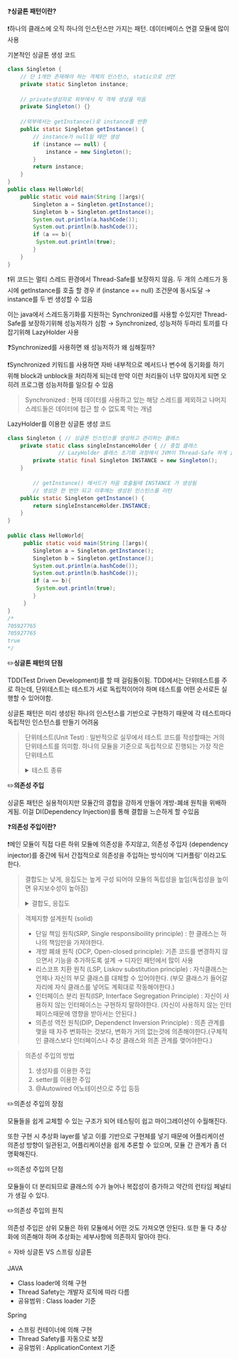 ❓**싱글톤 패턴이란?**

❗하나의 클래스에 오직 하나의 인스턴스만 가지는 패턴. 데이터베이스 연결 모듈에 많이 사용

기본적인 싱글톤 생성 코드

```java
class Singleton {
    // 단 1개만 존재해야 하는 객체의 인스턴스, static으로 선언
    private static Singleton instance;

    // private생성자로 외부에서 직 객체 생성을 막음
    private Singleton() {}

    //외부에서는 getInstance()로 instance를 반환
    public static Singleton getInstance() {
        // instance가 null일 때만 생성
        if (instance == null) {
            instance = new Singleton();
        }
        return instance;
    }
}
public class HelloWorld{
    public static void main(String []args){
        Singleton a = Singleton.getInstance();
        Singleton b = Singleton.getInstance();
        System.out.println(a.hashCode());
        System.out.println(b.hashCode());
        if (a == b){
         System.out.println(true);
        }
    }
}
```

❗위 코드는 멀티 스레드 환경에서 Thread-Safe를 보장하지 않음. 두 개의 스레드가 동시에 getInstance를 호출 할 경우   if (instance == null) 조건문에 동시도달 → instance를 두 번 생성할 수 있음

이는 java에서 스레드동기화를 지원하는 Synchronized를 사용할 수있지만 Thread-Safe를 보장하기위해 성능저하가 심함 → Synchronized, 성능저하 두마리 토끼를 다 잡기위해 LazyHolder 사용

❓Synchronized를 사용하면 왜 성능저하가 왜 심해질까?

❗Synchronized 키워드를 사용하면 자바 내부적으로 메서드나 변수에 동기화를 하기 위해 block과 unblock을 처리하게 되는데 만약 이런 처리들이 너무 많아지게 되면 오히려 프로그램 성능저하를 일으킬 수 있음

> Synchronized : 현재 데이터를 사용하고 있는 해당 스레드를 제외하고 나머지 스레드들은 데이터에 접근 할 수 없도록 막는 개념

LazyHolder를 이용한 싱글톤 생성 코드

```java
class Singleton { // 싱글톤 인스턴스를 생성하고 관리하는 클래스
    private static class singleInstanceHolder { // 중첩 클래스 
				// LazyHolder 클래스 초기화 과정에서 JVM이 Thread-Safe 하게 instance를 생성
        private static final Singleton INSTANCE = new Singleton();
    }

		// getInstance() 메서드가 처음 호출될때 INSTANCE 가 생성됨
		// 생성은 한 번만 되고 이후에는 생성된 인스턴스를 리턴
    public static Singleton getInstance() { 
        return singleInstanceHolder.INSTANCE;
    }
}

public class HelloWorld{ 
     public static void main(String []args){ 
        Singleton a = Singleton.getInstance(); 
        Singleton b = Singleton.getInstance(); 
        System.out.println(a.hashCode());
        System.out.println(b.hashCode());  
        if (a == b){
         System.out.println(true); 
        } 
     }
}
/*
705927765
705927765
true
*/
```

✏️**싱글톤 패턴의 단점**

TDD(Test Driven Development)를 할 때 걸림돌이됨. TDD에서는 단위테스트를 주로 하는데, 단위테스트는 테스트가 서로 독립적이어야 하며 테스트를 어떤 순서로든 실행할 수 있어야함.

싱글톤 패턴은 미리 생성된 하나의 인스턴스를 기반으로 구현하기 때문에 각 테스트마다 독립적인 인스턴스를 만들기 어려움

> 단위테스트(Unit Test) : 일반적으로 실무에서 테스트 코드를 작성할때는 거의 단위테스트를 의미함. 하나의 모듈을 기준으로 독립적으로 진행되는 가장 작은 단위테스트
>
> <details>
> <summary>테스트 종류</summary>
> <div markdown="1">
> <img src="https://github.com/jiyeon1227/CS_NOTE/blob/master/src/images/%ED%85%8C%EC%8A%A4%ED%8A%B8%20%EB%A0%88%EB%B2%A8.jpg?raw=true" width="500" height="300"/>
>
> 1) 단위테스트
> - 소프트웨어 개발에서 테스트 프로세스의 첫 단계
> - 작성된 코드를 분석함
> - 정적테스트, 동적테스트
>
> 2) 통합테스트
> - 각 모듈을 통합하여, 통합된 컴포넌트 간의 인터페이스와 상호작용 과정의 오류를 발견하는 작업을 수행함
> - 프로그램을 실행하며 테스트
> - 상향테스트, 하향테스트, 빅뱅테스트, 백본테스트
> 
> 3) 시스템 테스트
> - 실제 구현됭 시스템과 계획된 사양 (Specifications)을 서로 비교하는 작업 (기능 테스트)
> - 단위, 통합테스으 후 전체 시스템이 정상적으로 작동하는지 확인 (비기능 테스트)
> 
> 4) 인수 테스트
> - 시스템을 배포하거나 실제 사용할만한 준비가 되어있는지에 대해 평가
> - 알파테스트(개발자 + 사용자), 베타테스트(사용자) 등
> </div>
> </details>

✏️**의존성 주입**

싱글톤 패턴은 실용적이지만 모듈간의 결합을 강하게 만들어 개방-폐쇄 원칙을 위배하게됨. 이걸 DI(Dependency Injection)를 통해 결합을 느슨하게 할 수있음

❓**의존성 주입이란?**

❗메인 모듈이 직접 다른 하위 모듈에 의존성을 주지않고, 의존성 주입자 (dependency injector)를 중간에 둬서 간접적으로 의존성을 주입하는 방식이며 ‘디커플링’ 이라고도 한다.

> 결합도는 낮게, 응집도는 높게 구성 되어야 모듈의 독립성을 높임(독립성을 높이면 유지보수성이 높아짐)
> 
> <details>
> <summary>결합도, 응집도</summary>
> <div markdown="1">
> <img src="https://github.com/jiyeon1227/CS_NOTE/blob/master/src/images/%EA%B2%B0%ED%95%A9%EB%8F%84,%20%EC%9D%91%EC%A7%91%EB%8F%84.jpg?raw=true" width="500" height="300"/>
>
> - 결합도(Coupling) 또는 의존도
> : 외부의 모듈과의 연관도
> (의존성 : (`A → B`) A 가 B에 의존한다 → B의 상태가 변하면 A도 변경되어야 하는 관계)<br>
> 자료결합도가 가장 결합도가 낮고, 내용결합도가 가장결합도가 높음 (그림 참고)
> 
> 
> - 응집도(Cohesion) : 모듈 내부 구성요소 간 연관 정도<br>
> 우연적 응집도가 가장 응집도가 낮고, 기능적 응집도가 가장 응집도가 높음 (그림 참고)
> </div>
> </details>

> 객체지향 설계원칙 (solid)
> - 단일 책임 원칙(SRP, Single responsiboility principle) : 한 클래스는 하나의 책임만을 가져야한다.
> - 개방 폐쇄 원칙 (OCP, Open-closed principle): 기존 코드를 변경하지 않으면서 기능을 추가하도록 설계 → 디자인 패턴에서 많이 사용
> - 리스코프 치환 원칙 (LSP, Liskov substitution principle) : 자식클래스는 언제나 자신의 부모 클래스를 대체할 수 있어야한다. (부모 클래스가 들어갈 자리에 자식 클래스를 넣어도 계획대로 작동해야한다.)
> - 인터페이스 분리 원칙(ISP, Interface Segregation Principle) : 자신이 사용하지 않는 인터페이스는 구현하지 말하야한다. (자신이 사용하지 않는 인터페이스때문에 영향을 받아서는 안된다.)
> - 의존성 역전 원칙(DIP, Dependenct Inversion Principle) : 의존 관계를 맺을 때 자주 변화하는 것보다, 변화가 거의 없는것에 의존해야한다.(구체적인 클래스보다 인터페이스나 추상 클래스와 의존 관계를 맺어야한다.)


> 의존성 주입의 방법
> 1. 생성자를 이용한 주입
> 2. setter를 이용한 주입
> 3. @Autowired 어노테이션으로 주입 등등

✏️의존성 주입의 장점

모듈들을 쉽게 교체할 수 있는 구조가 되어 테스팅이 쉽고 마이그레이션이 수월해진다.

또한 구현 시 추상화 layer를 넣고 이를 기반으로 구현체를 넣기 때문에 어플리케이션 의존성 방향이 일관된고, 어플리케이션을 쉽게 추론할 수 있으며, 모듈 간 관계가 좀 더 명확해진다.

✏️의존성 주입의 단점

모듈들이 더 분리되므로 클래스의 수가 늘어나 복잡성이 증가하고 약간의 런타임 페널티가 생길 수 있다.

✏️의존성 주입의 원칙

의존성 주입은 상위 모듈은 하위 모듈에서 어떤 것도 가져오면 안된다. 또한 둘 다 추상화에 의존해야 하며 추상화는 세부사항에 의존하지 말아야 한다.

⭐ 자바 싱글톤 VS 스프링 싱글톤

JAVA
- Class loader에 의해 구현
- Thread Safety는 개발자 로직에 따라 다름
- 공유범위 : Class loader 기준

Spring
- 스프링 컨테이너에 의해 구현
- Thread Safety를 자동으로 보장
- 공유범위 : ApplicationContext 기준